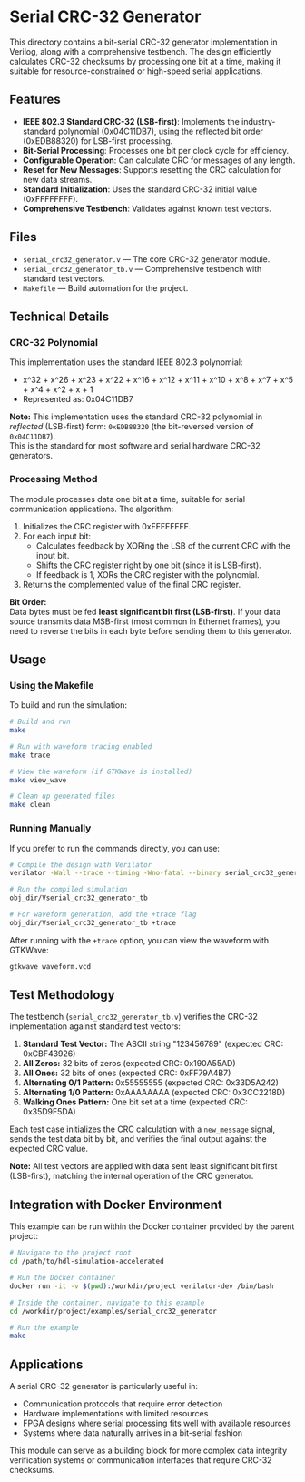 # Serial CRC-32 Generator

This directory contains a bit-serial CRC-32 generator implementation in Verilog, along with a comprehensive testbench. The design efficiently calculates CRC-32 checksums by processing one bit at a time, making it suitable for resource-constrained or high-speed serial applications.

## Features

- **IEEE 802.3 Standard CRC-32 (LSB-first)**: Implements the industry-standard polynomial (0x04C11DB7), using the reflected bit order (0xEDB88320) for LSB-first processing.
- **Bit-Serial Processing**: Processes one bit per clock cycle for efficiency.
- **Configurable Operation**: Can calculate CRC for messages of any length.
- **Reset for New Messages**: Supports resetting the CRC calculation for new data streams.
- **Standard Initialization**: Uses the standard CRC-32 initial value (0xFFFFFFFF).
- **Comprehensive Testbench**: Validates against known test vectors.

## Files

- `serial_crc32_generator.v` — The core CRC-32 generator module.
- `serial_crc32_generator_tb.v` — Comprehensive testbench with standard test vectors.
- `Makefile` — Build automation for the project.

## Technical Details

### CRC-32 Polynomial

This implementation uses the standard IEEE 802.3 polynomial:
- x^32 + x^26 + x^23 + x^22 + x^16 + x^12 + x^11 + x^10 + x^8 + x^7 + x^5 + x^4 + x^2 + x + 1
- Represented as: 0x04C11DB7

**Note:** This implementation uses the standard CRC-32 polynomial in *reflected* (LSB-first) form: `0xEDB88320` (the bit-reversed version of `0x04C11DB7`).  
This is the standard for most software and serial hardware CRC-32 generators.

### Processing Method

The module processes data one bit at a time, suitable for serial communication applications. The algorithm:
1. Initializes the CRC register with 0xFFFFFFFF.
2. For each input bit:
   - Calculates feedback by XORing the LSB of the current CRC with the input bit.
   - Shifts the CRC register right by one bit (since it is LSB-first).
   - If feedback is 1, XORs the CRC register with the polynomial.
3. Returns the complemented value of the final CRC register.

**Bit Order:**  
Data bytes must be fed **least significant bit first (LSB-first)**. If your data source transmits data MSB-first (most common in Ethernet frames), you need to reverse the bits in each byte before sending them to this generator.

## Usage

### Using the Makefile

To build and run the simulation:

```bash
# Build and run
make

# Run with waveform tracing enabled
make trace

# View the waveform (if GTKWave is installed)
make view_wave

# Clean up generated files
make clean
````

### Running Manually

If you prefer to run the commands directly, you can use:

```bash
# Compile the design with Verilator
verilator -Wall --trace --timing -Wno-fatal --binary serial_crc32_generator_tb.v serial_crc32_generator.v

# Run the compiled simulation
obj_dir/Vserial_crc32_generator_tb

# For waveform generation, add the +trace flag
obj_dir/Vserial_crc32_generator_tb +trace
```

After running with the `+trace` option, you can view the waveform with GTKWave:

```bash
gtkwave waveform.vcd
```

## Test Methodology

The testbench (`serial_crc32_generator_tb.v`) verifies the CRC-32 implementation against standard test vectors:

1. **Standard Test Vector:** The ASCII string "123456789" (expected CRC: 0xCBF43926)
2. **All Zeros:** 32 bits of zeros (expected CRC: 0x190A55AD)
3. **All Ones:** 32 bits of ones (expected CRC: 0xFF79A4B7)
4. **Alternating 0/1 Pattern:** 0x55555555 (expected CRC: 0x33D5A242)
5. **Alternating 1/0 Pattern:** 0xAAAAAAAA (expected CRC: 0x3CC2218D)
6. **Walking Ones Pattern:** One bit set at a time (expected CRC: 0x35D9F5DA)

Each test case initializes the CRC calculation with a `new_message` signal, sends the test data bit by bit, and verifies the final output against the expected CRC value.

**Note:** All test vectors are applied with data sent least significant bit first (LSB-first), matching the internal operation of the CRC generator.

## Integration with Docker Environment

This example can be run within the Docker container provided by the parent project:

```bash
# Navigate to the project root
cd /path/to/hdl-simulation-accelerated

# Run the Docker container
docker run -it -v $(pwd):/workdir/project verilator-dev /bin/bash

# Inside the container, navigate to this example
cd /workdir/project/examples/serial_crc32_generator

# Run the example
make
```

## Applications

A serial CRC-32 generator is particularly useful in:

* Communication protocols that require error detection
* Hardware implementations with limited resources
* FPGA designs where serial processing fits well with available resources
* Systems where data naturally arrives in a bit-serial fashion

This module can serve as a building block for more complex data integrity verification systems or communication interfaces that require CRC-32 checksums.

